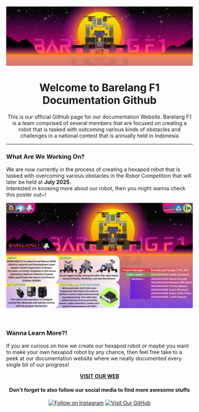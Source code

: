 ![F1Banner](github/Banner.png)

<div align="center">
    <h1>Welcome to Barelang F1 Documentation Github</h1>
    <p></p>
</div>

<div align="center">
This is our official GitHub page for our documentation Website. 
Barelang F1 is a team comprised of several members that are focused on creating a robot that is tasked with outcoming various kinds of obstacles and challenges in a national contest that is annually held in Indonesia
</div>

---

### What Are We Working On?

We are now currently in the process of creating a hexapod robot that is tasked with overcoming various obstacles in the Robot Competition that will later be held at **July 2025**.
<br>
Interested in knowing more about our robot, then you might wanna check this poster out~! 
<br>

![F1Poster](github/F1Poster.png)

<br>

### Wanna Learn More?!

If you are curious on how we create our hexapod robot or maybe you want to make your own hexapod robot by any chance, then feel free take to a peek at our documentation website where we neatly documented every single bit of our progress!

<div align="center">
  
  [**VISIT OUR WEB**](https://barelangf1.my.id) 
  
</div>



<div align="center">

#### Don't forget to also follow our social media to find more awesome stuffs

[![Follow on Instagram](https://img.shields.io/badge/Instagram-Follow%20Us-E4405F?style=for-the-badge&logo=instagram&logoColor=white)](https://www.instagram.com/barelangf1/)
[![Visit Our GitHub](https://img.shields.io/badge/GitHub-Check%20Our%20Code-FFA500?style=for-the-badge&logo=github&logoColor=white)](https://github.com/Barelang-F1/barelangf1-setup)

</div>
